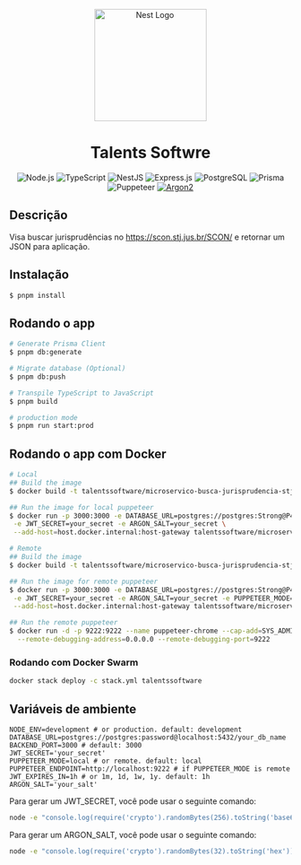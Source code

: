 <p align="center">
  <a href="http://nestjs.com/" target="blank"><img src="https://avatars.githubusercontent.com/u/144166088?v=4" width="200" alt="Nest Logo" /></a>
</p>

<h1 align="center">Talents Softwre</h1>
    
<p align="center">

<img src="https://img.shields.io/badge/Node.js-43853D?style=for-the-badge&logo=node.js&logoColor=white" alt="Node.js">
<img src="https://img.shields.io/badge/TypeScript-007ACC?style=for-the-badge&logo=typescript&logoColor=white" alt="TypeScript">
<img src="https://img.shields.io/badge/NestJS-E0234E?style=for-the-badge&logo=nestjs&logoColor=white" alt="NestJS">
<img src="https://img.shields.io/badge/Express.js-000000?style=for-the-badge&logo=express&logoColor=white" alt="Express.js">
<img src="https://img.shields.io/badge/PostgreSQL-316192?style=for-the-badge&logo=postgresql&logoColor=white" alt="PostgreSQL">
<img src="https://img.shields.io/badge/Prisma-2D3748?style=for-the-badge&logo=prisma&logoColor=white" alt="Prisma">
<img src="https://img.shields.io/badge/-Puppeteer-333333?style=for-the-badge&logo=puppeteer" alt="Puppeteer">
<a href="https://medium.com/@mpreziuso/password-hashing-pbkdf2-scrypt-bcrypt-and-argon2-e25aaf41598e">
<img src="https://img.shields.io/badge/-Argon2-333333?style=for-the-badge&logo=argon2" alt="Argon2"/>
</a>

</p>

## Descrição

Visa buscar jurisprudências no https://scon.stj.jus.br/SCON/ e retornar um JSON para aplicação.

## Instalação

```bash
$ pnpm install
```

## Rodando o app

```bash
# Generate Prisma Client
$ pnpm db:generate

# Migrate database (Optional)
$ pnpm db:push

# Transpile TypeScript to JavaScript
$ pnpm build

# production mode
$ pnpm run start:prod
```
## Rodando o app com Docker


```bash
# Local
## Build the image
$ docker build -t talentssoftware/microservico-busca-jurisprudencia-stj .

## Run the image for local puppeteer
$ docker run -p 3000:3000 -e DATABASE_URL=postgres://postgres:Strong@P4ssword@host.docker.internal:5432/stj \
 -e JWT_SECRET=your_secret -e ARGON_SALT=your_secret \
 --add-host=host.docker.internal:host-gateway talentssoftware/microservico-busca-jurisprudencia-stj

# Remote
## Build the image
$ docker build -t talentssoftware/microservico-busca-jurisprudencia-stj .

## Run the image for remote puppeteer
$ docker run -p 3000:3000 -e DATABASE_URL=postgres://postgres:Strong@P4ssword@host.docker.internal:5432/stj \
 -e JWT_SECRET=your_secret -e ARGON_SALT=your_secret -e PUPPETEER_MODE=remote -e PUPPETEER_ENDPOINT=http://host.docker.internal:9222 \
 --add-host=host.docker.internal:host-gateway talentssoftware/microservico-busca-jurisprudencia-stj 

## Run the remote puppeteer
$ docker run -d -p 9222:9222 --name puppeteer-chrome --cap-add=SYS_ADMIN blx32/chromium:latest --no-sandbox \
  --remote-debugging-address=0.0.0.0 --remote-debugging-port=9222
``` 

### Rodando com Docker Swarm

```bash
docker stack deploy -c stack.yml talentssoftware
```


## Variáveis de ambiente

```env
NODE_ENV=development # or production. default: development
DATABASE_URL=postgres://postgres:password@localhost:5432/your_db_name
BACKEND_PORT=3000 # default: 3000
JWT_SECRET='your_secret'
PUPPETEER_MODE=local # or remote. default: local
PUPPETEER_ENDPOINT=http://localhost:9222 # if PUPPETEER_MODE is remote
JWT_EXPIRES_IN=1h # or 1m, 1d, 1w, 1y. default: 1h
ARGON_SALT='your_salt'
```
Para gerar um JWT_SECRET, você pode usar o seguinte comando:

```bash
node -e "console.log(require('crypto').randomBytes(256).toString('base64'));"
```

Para gerar um ARGON_SALT, você pode usar o seguinte comando:

```bash
node -e "console.log(require('crypto').randomBytes(32).toString('hex'));"
```

[company-logo]: https://avatars.githubusercontent.com/u/144166088?v=4
[repository-url]: https://github.com/talentssoftware/microservico-busca-jurisprudencia-stj
[author-email]: mailto:gmoura96@icloud.com
[author-github]: https://github.com/gabrielmoura
